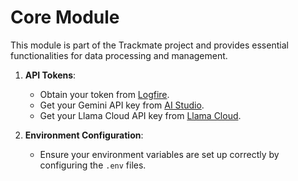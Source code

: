 # Core Module

This module is part of the Trackmate project and provides essential functionalities for data processing and management.

1. **API Tokens**: 
   - Obtain your token from [Logfire](https://logfire.pydantic.dev/).
   - Get your Gemini API key from [AI Studio](https://aistudio.google.com/app/apikey).
   - Get your Llama Cloud API key from [Llama Cloud](https://cloud.llamaindex.ai/).

2. **Environment Configuration**:
   - Ensure your environment variables are set up correctly by configuring the `.env` files.


